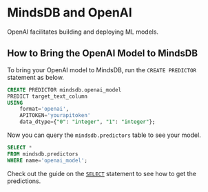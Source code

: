 # MindsDB and OpenAI

OpenAI facilitates building and deploying ML models.

## How to Bring the OpenAI Model to MindsDB

To bring your OpenAI model to MindsDB, run the `CREATE PREDICTOR` statement as below.

```sql
CREATE PREDICTOR mindsdb.openai_model
PREDICT target_text_column
USING 
    format='openai',
    APITOKEN='yourapitoken'
    data_dtype={"0": "integer", "1": "integer"};
```

Now you can query the `mindsdb.predictors` table to see your model.

```sql
SELECT *
FROM mindsdb.predictors
WHERE name='openai_model';
```

Check out the guide on the [`SELECT`](/sql/api/select/) statement to see how to get the predictions.

